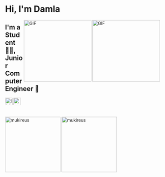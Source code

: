 # Hi, I'm Damla
<img align="right" alt="GIF" src="https://user-images.githubusercontent.com/72323632/161739679-d1d6f3c5-41de-4db1-9f11-0935cbc95bf5.gif" width="220" height="200" />

<img align="right" alt="GIF" src="https://media0.giphy.com/media/4EbPq54Rbx5UvBXsRx/giphy.gifcid=ecf05e47jz6ntqf84st34wzhrj744ss999ma6cwpx4y03mk2&rid=giphy.gif&ct=g" width="220" height="200" />

## I'm a Student 👨‍🎓, Junior Computer Engineer 🚀

[<img align="left" alt="linkedin | LinkedIn" width="24px" src="https://raw.githubusercontent.com/peterthehan/peterthehan/master/assets/linkedin.svg" />][linkedin]
[<img align="left" height="24" width="24" src="https://cdn.jsdelivr.net/npm/simple-icons@v4/icons/gmail.svg" />][gmail]


<br />


[linkedin]: https://www.linkedin.com/in/damlabasakkocak/
[gmail]: mailto:kocakdamlabasak@gmail.com
<br />

<img height="180em" align="center" src="https://github-readme-stats.vercel.app/api?username=damlabkocak&show_icons=true&locale=en&theme=algolia&include_all_commits=true&count_private=true" alt="mukireus"/>
<img height="180em" align="center" src="https://github-readme-stats.vercel.app/api/top-langs?username=damlabkocak&show_icons=true&locale=en&layout=compact&langs_count=8&theme=algolia" alt="mukireus"/>
